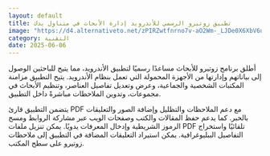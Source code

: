```yaml
---
layout: default
title: تطبيق زوتيرو الرسمي للأندرويد إدارة الأبحاث في متناول يدك
image: "https://d4.alternativeto.net/zPIRZwtfnrno7v-aO2Wm-_LJDe0X6XbV6ububQne6Gc/rs:fill:1520:760:0/g:ce:0:0/YWJzOi8vZGlzdC9jb250ZW50LzE3NDkxNTIxNzAyMzMucG5n.png"
category: التقنية
date: 2025-06-06
---
```


أطلق برنامج زوتيرو للأبحاث مساعدًا رسميًا لتطبيق الأندرويد، مما يتيح للباحثين الوصول إلى بياناتهم وإدارتها من الأجهزة المحمولة التي تعمل بنظام الأندرويد. يتيح التطبيق مزامنة المكتبات الشخصية والجماعية، وعرض وتعديل تفاصيل العناصر، وتنظيم الأبحاث في مجموعات، وتدوين الملاحظات مباشرةً داخل التطبيق.

يتضمن التطبيق قارئ PDF مع دعم الملاحظات والتظليل وإضافة الصور والتعليقات بالحبر. كما يدعم حفظ المقالات والكتب وصفحات الويب عبر مشاركة الروابط ومسح الرموز الشريطية وإدخال المعرفات يدويًا. يمكن تنزيل ملفات PDF تلقائيًا واستخراج التفاصيل الببليوغرافية. يمكن استيراد التعليقات المضافة في التطبيق إلى ملاحظات زوتيرو على سطح المكتب.
